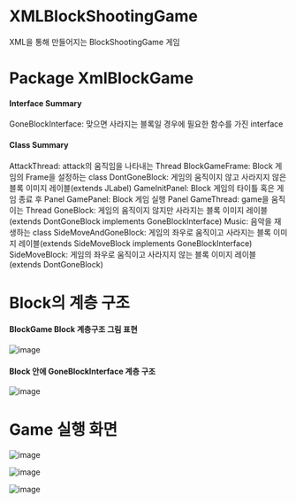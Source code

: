 # XMLBlockShootingGame
XML을 통해 만들어지는 BlockShootingGame 게임

# Package XmlBlockGame
<h4>Interface Summary</h4>
GoneBlockInterface: 맞으면 사라지는 블록일 경우에 필요한 함수를 가진 interface

<h4>Class Summary</h4>
AttackThread: attack의 움직임을 나타내는 Thread
BlockGameFrame: Block 게임의 Frame을 설정하는 class
DontGoneBlock: 게임의 움직이지 않고 사라지지 않은 블록 이미지 레이블(extends JLabel)
GameInitPanel: Block 게임의 타이틀 혹은 게임 종료 후 Panel
GamePanel: Block 게임 실행 Panel
GameThread: game을 움직이는 Thread
GoneBlock: 게임의 움직이지 않지만 사라지는 블록 이미지 레이블 (extends DontGoneBlock implements GoneBlockInterface)
Music: 음악을 재생하는 class
SideMoveAndGoneBlock: 게임의 좌우로 움직이고 사라지는 블록 이미지 레이블(extends SideMoveBlock implements GoneBlockInterface)
SideMoveBlock: 게임의 좌우로 움직이고 사라지지 않는 블록 이미지 레이블(extends DontGoneBlock)

# Block의 계층 구조

<h4>BlockGame Block 계층구조 그림 표현</h4>

![image](https://user-images.githubusercontent.com/109158497/199739565-731febf2-694a-46df-8235-5418b3059b08.png)

<h4>Block 안에 GoneBlockInterface 계층 구조</h4>

![image](https://user-images.githubusercontent.com/109158497/199739702-47c8878b-4b42-4fc7-98ef-ebaed33a62fc.png)

# Game 실행 화면

![image](https://user-images.githubusercontent.com/109158497/199740855-1898a0a4-6dfc-4ee4-a172-78f0dc474099.png)

![image](https://user-images.githubusercontent.com/109158497/199740975-a6eaea5b-40a4-424c-bd35-d844aa22d90d.png)

![image](https://user-images.githubusercontent.com/109158497/199741048-b2f51f9f-2414-4c90-85b2-51ce723c3276.png)
